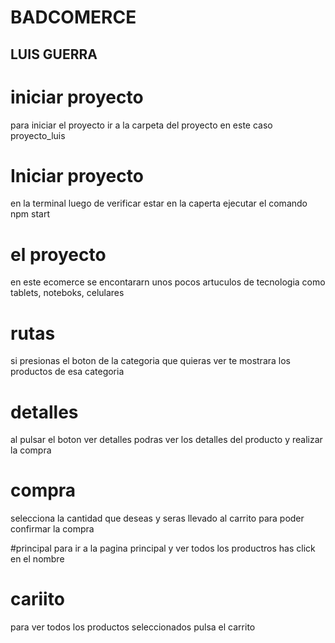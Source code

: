 # BADCOMERCE

## LUIS GUERRA 

# iniciar proyecto
para iniciar el proyecto ir a la carpeta del proyecto en este caso proyecto_luis
# Iniciar proyecto 
en la terminal luego de verificar estar en la caperta ejecutar el comando npm start

# el proyecto 
en este ecomerce se encontararn unos pocos artuculos de tecnologia como tablets, noteboks, celulares 

# rutas 
si presionas el boton de la categoria que quieras ver te mostrara los productos de esa categoria 

# detalles 
al pulsar el boton ver detalles podras ver los detalles del producto y realizar la compra 
# compra
selecciona la cantidad que deseas y seras llevado al carrito para poder confirmar la compra 

#principal 
para ir a la pagina principal y ver todos los productros has click en el nombre 

# cariito 
para ver todos los productos seleccionados pulsa el carrito 
